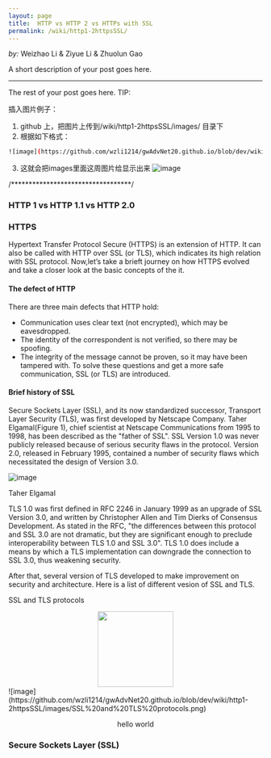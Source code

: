 ```yaml
---
layout: page
title:  HTTP vs HTTP 2 vs HTTPs with SSL
permalink: /wiki/http1-2httpsSSL/
---
```


*by:* Weizhao Li & Ziyue Li & Zhuolun Gao


A short description of your post goes here.

---

The rest of your post goes here.
TIP:

插入图片例子：
1. github 上，把图片上传到/wiki/http1-2httpsSSL/images/ 目录下
2. 根据如下格式：

```bash
![image](https://github.com/wzli1214/gwAdvNet20.github.io/blob/dev/wiki/http1-2httpsSSL/images/Graduation_capital.jpg)

```

3. 这就会把images里面这周图片给显示出来
![image](https://github.com/wzli1214/gwAdvNet20.github.io/blob/dev/wiki/http1-2httpsSSL/images/Graduation_capital.jpg)

/**********************************/

### HTTP 1 vs HTTP 1.1 vs HTTP 2.0


### HTTPS
Hypertext Transfer Protocol Secure (HTTPS) is an extension of HTTP. It can also be called with HTTP over SSL (or TLS), which indicates its high relation with SSL protocol. 
Now,let’s take a brieft journey on how HTTPS evolved and take a closer look at the basic concepts of the it.

#### The defect of HTTP
There are three main defects that HTTP hold:
-	Communication uses clear text (not encrypted), which may be eavesdropped.
- The identity of the correspondent is not verified, so there may be spoofing.
- The integrity of the message cannot be proven, so it may have been tampered with.
To solve these questions and get a more safe communication, SSL (or TLS) are introduced.

#### Brief history of SSL
Secure Sockets Layer (SSL), and its now standardized successor, Transport Layer Security (TLS), was first developed by Netscape Company. Taher Elgamal(Figure 1), chief scientist at Netscape Communications from 1995 to 1998, has been described as the "father of SSL". SSL Version 1.0 was never publicly released because of serious security flaws in the protocol. Version 2.0, released in February 1995, contained a number of security flaws which necessitated the design of Version 3.0.

![image](https://github.com/wzli1214/gwAdvNet20.github.io/blob/dev/wiki/http1-2httpsSSL/images/Taher%20Elgamal.png)

Taher Elgamal

TLS 1.0 was first defined in RFC 2246 in January 1999 as an upgrade of SSL Version 3.0, and written by Christopher Allen and Tim Dierks of Consensus Development. As stated in the RFC, "the differences between this protocol and SSL 3.0 are not dramatic, but they are significant enough to preclude interoperability between TLS 1.0 and SSL 3.0". TLS 1.0 does include a means by which a TLS implementation can downgrade the connection to SSL 3.0, thus weakening security.

After that, several version of TLS developed to make improvement on security and architecture. Here is a list of different vesion of SSL and TLS.

SSL and TLS protocols

<div align=center><img width="150" height="150" src="http://img.blog.csdn.net/20161028230559575"/></div>
![image](https://github.com/wzli1214/gwAdvNet20.github.io/blob/dev/wiki/http1-2httpsSSL/images/SSL%20and%20TLS%20protocols.png)
<p align="center">hello world</p>



### Secure Sockets Layer (SSL) 
